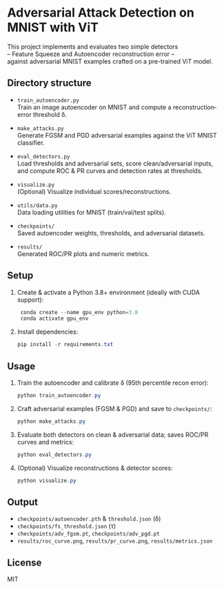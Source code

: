 # Adversarial Attack Detection on MNIST with ViT

This project implements and evaluates two simple detectors  
– Feature Squeeze and Autoencoder reconstruction error –  
against adversarial MNIST examples crafted on a pre-trained ViT model.

## Directory structure

- `train_autoencoder.py`  
  Train an image autoencoder on MNIST and compute a reconstruction‐error threshold δ.

- `make_attacks.py`  
  Generate FGSM and PGD adversarial examples against the ViT MNIST classifier.

- `eval_detectors.py`  
  Load thresholds and adversarial sets, score clean/adversarial inputs,  
  and compute ROC & PR curves and detection rates at thresholds.

- `visualize.py`  
  (Optional) Visualize individual scores/reconstructions.

- `utils/data.py`  
  Data loading utilities for MNIST (train/val/test splits).

- `checkpoints/`  
  Saved autoencoder weights, thresholds, and adversarial datasets.

- `results/`  
  Generated ROC/PR plots and numeric metrics.

## Setup

1. Create & activate a Python 3.8+ environment (ideally with CUDA support):

   ```powershell
    conda create --name gpu_env python=3.8
    conda activate gpu_env
   ```

2. Install dependencies:

   ```powershell
   pip install -r requirements.txt
   ```

## Usage

1. Train the autoencoder and calibrate δ (95th percentile recon error):

   ```powershell
   python train_autoencoder.py
   ```

2. Craft adversarial examples (FGSM & PGD) and save to `checkpoints/`:

   ```powershell
   python make_attacks.py
   ```

3. Evaluate both detectors on clean & adversarial data; saves ROC/PR curves and metrics:

   ```powershell
   python eval_detectors.py
   ```

4. (Optional) Visualize reconstructions & detector scores:

   ```powershell
   python visualize.py
   ```

## Output

- `checkpoints/autoencoder.pth` & `threshold.json` (δ)  
- `checkpoints/fs_threshold.json` (τ)  
- `checkpoints/adv_fgsm.pt`, `checkpoints/adv_pgd.pt`  
- `results/roc_curve.png`, `results/pr_curve.png`, `results/metrics.json`

## License

MIT

